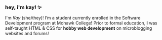 ### hey, i'm kay! ✨

<!--
**kkanyu/kkanyu** is a ✨ _special_ ✨ repository because its `README.md` (this file) appears on your GitHub profile.

Here are some ideas to get you started:

- 🔭 I’m currently working on ...
- 🌱 I’m currently enrolled in the Software Development program at Mohawk College!
- 💬 Ask me about ...
- 📫 How to reach me: ...
- 😄 Pronouns: She/They
- ⚡ Fun fact: ...
-->

I'm _Kay_ (she/they)! I’m a student currently enrolled in the Software Development program at Mohawk College!
Prior to formal education, I was self-taught HTML & CSS for **hobby web development** on microblogging websites and forums!
